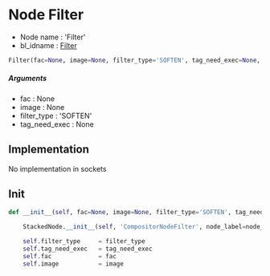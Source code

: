 # Node Filter

- Node name : 'Filter'
- bl_idname : [Filter](https://docs.blender.org/api/current/bpy.types.Filter.html)


``` python
Filter(fac=None, image=None, filter_type='SOFTEN', tag_need_exec=None, node_label=None, node_color=None)
```
##### Arguments

- fac : None
- image : None
- filter_type : 'SOFTEN'
- tag_need_exec : None

## Implementation

No implementation in sockets

## Init

``` python
def __init__(self, fac=None, image=None, filter_type='SOFTEN', tag_need_exec=None, node_label=None, node_color=None):

    StackedNode.__init__(self, 'CompositorNodeFilter', node_label=node_label, node_color=node_color)

    self.filter_type     = filter_type
    self.tag_need_exec   = tag_need_exec
    self.fac             = fac
    self.image           = image
```
